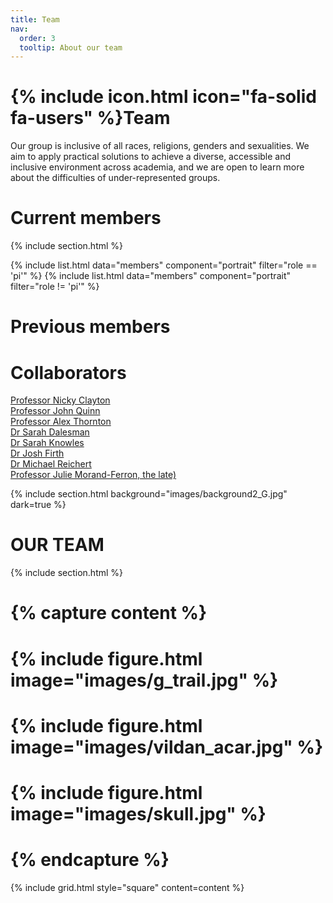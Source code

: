 ```yaml
---
title: Team
nav:
  order: 3
  tooltip: About our team
---
```


# {% include icon.html icon="fa-solid fa-users" %}Team

Our group is inclusive of all races, religions, genders and sexualities. We aim to apply practical solutions to achieve a diverse, accessible and inclusive environment across academia, and we are open to learn more about the difficulties of under-represented groups.

# Current members

{% include section.html %}

{% include list.html data="members" component="portrait" filter="role == 'pi'" %}
{% include list.html data="members" component="portrait" filter="role != 'pi'" %}

# Previous members

# Collaborators

[Professor Nicky Clayton](https://www.nickyclayton.com/)  
[Professor John Quinn](https://www.ucc.ie/en/zooresearch/ucc-zoo-research-people/professorjohnquinn/)  
[Professor Alex Thornton](https://www.wildcognitionresearch.com/people)  
[Dr Sarah Dalesman](https://www.aber.ac.uk/en/ibers/staff-profiles/listing/profile/sad31/)  
[Dr Sarah Knowles](https://www.knowleslab.com/)  
[Dr Josh Firth](https://www.firthnetwork.com/)  
[Dr Michael Reichert](https://reichertlab.com/)  
[Professor Julie Morand-Ferron, the late)](https://www.facetsjournal.com/doi/full/10.1139/facets-2023-0190)  


{% include section.html background="images/background2_G.jpg" dark=true %}

# OUR TEAM

{% include section.html %}

# {% capture content %}

# {% include figure.html image="images/g_trail.jpg" %}
# {% include figure.html image="images/vildan_acar.jpg" %}
# {% include figure.html image="images/skull.jpg" %}

# {% endcapture %}

{% include grid.html style="square" content=content %}
